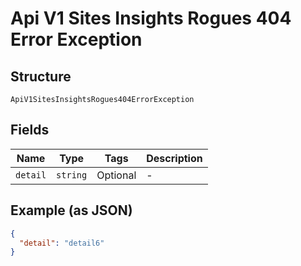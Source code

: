 
# Api V1 Sites Insights Rogues 404 Error Exception

## Structure

`ApiV1SitesInsightsRogues404ErrorException`

## Fields

| Name | Type | Tags | Description |
|  --- | --- | --- | --- |
| `detail` | `string` | Optional | - |

## Example (as JSON)

```json
{
  "detail": "detail6"
}
```

